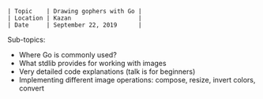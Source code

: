 ```
| Topic    | Drawing gophers with Go |
| Location | Kazan                   |
| Date     | September 22, 2019      |
```

Sub-topics:

- Where Go is commonly used?
- What stdlib provides for working with images
- Very detailed code explanations (talk is for beginners)
- Implementing different image operations: compose, resize, invert colors, convert

